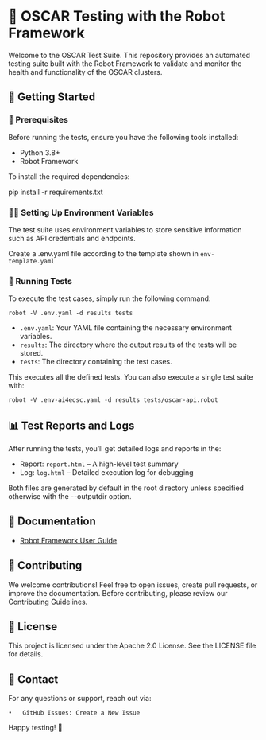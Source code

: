 # 🤖 OSCAR Testing with the Robot Framework

 Welcome to the OSCAR Test Suite. This repository provides an automated testing suite built with the Robot Framework to validate and monitor the health and functionality of the OSCAR clusters.

## 🚀 Getting Started

### 🔧 Prerequisites

Before running the tests, ensure you have the following tools installed:

- Python 3.8+
- Robot Framework

To install the required dependencies:

pip install -r requirements.txt

### 🧑‍💻 Setting Up Environment Variables

The test suite uses environment variables to store sensitive information such as API credentials and endpoints.

Create a .env.yaml file according to the template shown in `env-template.yaml`

### 🧪 Running Tests

To execute the test cases, simply run the following command:

```
robot -V .env.yaml -d results tests
```

- `.env.yaml`: Your YAML file containing the necessary environment variables.
-  `results`: The directory where the output results of the tests will be stored.
-  `tests`: The directory containing the test cases.


This executes all the defined tests. You can also execute a single test suite with:

```
robot -V .env-ai4eosc.yaml -d results tests/oscar-api.robot
```

## 📊 Test Reports and Logs

After running the tests, you’ll get detailed logs and reports in the:

- Report: `report.html` – A high-level test summary
- Log: `log.html` – Detailed execution log for debugging

Both files are generated by default in the root directory unless specified otherwise with the --outputdir option.

## 📖 Documentation

  - [Robot Framework User Guide](https://robotframework.org)
	

## 🙌 Contributing

We welcome contributions! Feel free to open issues, create pull requests, or improve the documentation. Before contributing, please review our Contributing Guidelines.

## 📜 License

This project is licensed under the Apache 2.0 License. See the LICENSE file for details.

## 💬 Contact

For any questions or support, reach out via:

	•	GitHub Issues: Create a New Issue

Happy testing! 🎉